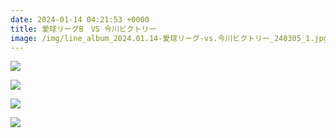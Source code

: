 ```yaml
---
date: 2024-01-14 04:21:53 +0000
title: 愛球リーグB　VS 今川ビクトリー
image: /img/line_album_2024.01.14-愛球リーグ-vs.今川ビクトリー_240305_1.jpg
---
```

![](/img/line_album_2024.01.14-愛球リーグ-vs.今川ビクトリー_240305_2.jpg)

![](/img/line_album_2024.01.14-愛球リーグ-vs.今川ビクトリー_240305_3.jpg)

![](/img/line_album_2024.01.14-愛球リーグ-vs.今川ビクトリー_240305_4.jpg)

![](/img/line_album_2024.01.14-愛球リーグ-vs.今川ビクトリー_240305_5.jpg)

